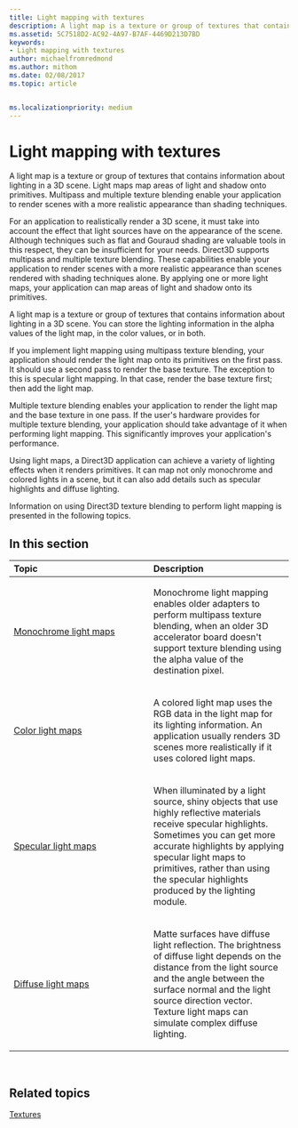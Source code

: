 ```yaml
---
title: Light mapping with textures
description: A light map is a texture or group of textures that contains information about lighting in a 3D scene.
ms.assetid: 5C7518D2-AC92-4A97-B7AF-4469D213D7BD
keywords:
- Light mapping with textures
author: michaelfromredmond
ms.author: mithom
ms.date: 02/08/2017
ms.topic: article


ms.localizationpriority: medium
---
```


# Light mapping with textures


A light map is a texture or group of textures that contains information about lighting in a 3D scene. Light maps map areas of light and shadow onto primitives. Multipass and multiple texture blending enable your application to render scenes with a more realistic appearance than shading techniques.

For an application to realistically render a 3D scene, it must take into account the effect that light sources have on the appearance of the scene. Although techniques such as flat and Gouraud shading are valuable tools in this respect, they can be insufficient for your needs. Direct3D supports multipass and multiple texture blending. These capabilities enable your application to render scenes with a more realistic appearance than scenes rendered with shading techniques alone. By applying one or more light maps, your application can map areas of light and shadow onto its primitives.

A light map is a texture or group of textures that contains information about lighting in a 3D scene. You can store the lighting information in the alpha values of the light map, in the color values, or in both.

If you implement light mapping using multipass texture blending, your application should render the light map onto its primitives on the first pass. It should use a second pass to render the base texture. The exception to this is specular light mapping. In that case, render the base texture first; then add the light map.

Multiple texture blending enables your application to render the light map and the base texture in one pass. If the user's hardware provides for multiple texture blending, your application should take advantage of it when performing light mapping. This significantly improves your application's performance.

Using light maps, a Direct3D application can achieve a variety of lighting effects when it renders primitives. It can map not only monochrome and colored lights in a scene, but it can also add details such as specular highlights and diffuse lighting.

Information on using Direct3D texture blending to perform light mapping is presented in the following topics.

## <span id="in-this-section"></span>In this section


<table>
<colgroup>
<col width="50%" />
<col width="50%" />
</colgroup>
<thead>
<tr class="header">
<th align="left">Topic</th>
<th align="left">Description</th>
</tr>
</thead>
<tbody>
<tr class="odd">
<td align="left"><p><a href="monochrome-light-maps.md">Monochrome light maps</a></p></td>
<td align="left"><p>Monochrome light mapping enables older adapters to perform multipass texture blending, when an older 3D accelerator board doesn't support texture blending using the alpha value of the destination pixel.</p></td>
</tr>
<tr class="even">
<td align="left"><p><a href="color-light-maps.md">Color light maps</a></p></td>
<td align="left"><p>A colored light map uses the RGB data in the light map for its lighting information. An application usually renders 3D scenes more realistically if it uses colored light maps.</p></td>
</tr>
<tr class="odd">
<td align="left"><p><a href="specular-light-maps.md">Specular light maps</a></p></td>
<td align="left"><p>When illuminated by a light source, shiny objects that use highly reflective materials receive specular highlights. Sometimes you can get more accurate highlights by applying specular light maps to primitives, rather than using the specular highlights produced by the lighting module.</p></td>
</tr>
<tr class="even">
<td align="left"><p><a href="diffuse-light-maps.md">Diffuse light maps</a></p></td>
<td align="left"><p>Matte surfaces have diffuse light reflection. The brightness of diffuse light depends on the distance from the light source and the angle between the surface normal and the light source direction vector. Texture light maps can simulate complex diffuse lighting.</p></td>
</tr>
</tbody>
</table>

 

## <span id="related-topics"></span>Related topics


[Textures](textures.md)

 

 




